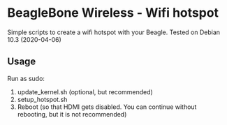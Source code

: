 # BeagleBone Wireless - Wifi hotspot

Simple scripts to create a wifi hotspot with your Beagle. Tested on Debian 10.3 (2020-04-06)

## Usage

Run as sudo:
1. update_kernel.sh (optional, but recommended)
2. setup_hotspot.sh
3. Reboot (so that HDMI gets disabled. You can continue without rebooting, but it is not recommended)
